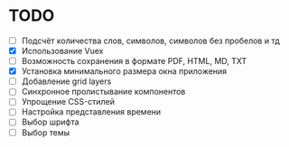 # TODO

- [ ] Подсчёт количества слов, символов, символов без пробелов и тд
- [x] Использование Vuex
- [ ] Возможность сохранения в формате PDF, HTML, MD, TXT
- [x] Установка минимального размера окна приложения
- [ ] Добавление grid layers
- [ ] Синхронное пролистывание компонентов
- [ ] Упрощение CSS-стилей
- [ ] Настройка представления времени
- [ ] Выбор шрифта
- [ ] Выбор темы
